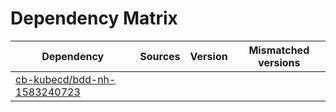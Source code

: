 # Dependency Matrix

Dependency | Sources | Version | Mismatched versions
---------- | ------- | ------- | -------------------
[cb-kubecd/bdd-nh-1583240723](https://github.com/cb-kubecd/bdd-nh-1583240723.git) |  | []() | 
